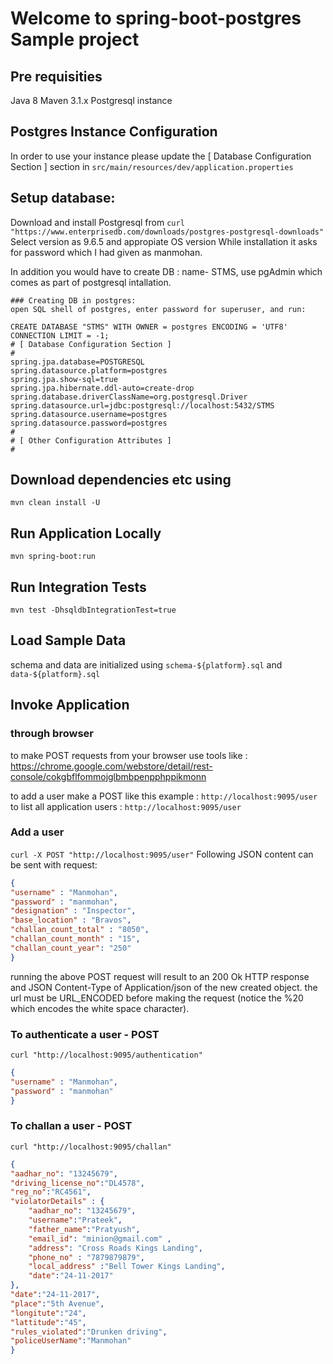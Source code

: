 # Welcome to spring-boot-postgres Sample project

## Pre requisities
Java 8
Maven 3.1.x
Postgresql instance

## Postgres Instance Configuration
In order to use your instance please update the [ Database Configuration Section ] section in ```src/main/resources/dev/application.properties```

## Setup database:
Download and install Postgresql from ```curl "https://www.enterprisedb.com/downloads/postgres-postgresql-downloads"```
Select version as 9.6.5 and appropiate OS version
While installation it asks for password which I had given as manmohan.

In addition you would have to create DB : name- STMS, use pgAdmin which comes as part of postgresql intallation.

```
### Creating DB in postgres: 
open SQL shell of postgres, enter password for superuser, and run:

CREATE DATABASE "STMS" WITH OWNER = postgres ENCODING = 'UTF8' CONNECTION LIMIT = -1;
# [ Database Configuration Section ]
#
spring.jpa.database=POSTGRESQL
spring.datasource.platform=postgres
spring.jpa.show-sql=true
spring.jpa.hibernate.ddl-auto=create-drop
spring.database.driverClassName=org.postgresql.Driver
spring.datasource.url=jdbc:postgresql://localhost:5432/STMS
spring.datasource.username=postgres
spring.datasource.password=postgres
#
# [ Other Configuration Attributes ]
#
```
## Download dependencies etc using 
```mvn clean install -U```

## Run Application Locally
```mvn spring-boot:run```

## Run Integration Tests
```mvn test -DhsqldbIntegrationTest=true```

## Load Sample Data
schema and data are initialized using ```schema-${platform}.sql``` and ```data-${platform}.sql```

## Invoke Application

### through browser
to make POST requests from your browser use tools like : https://chrome.google.com/webstore/detail/rest-console/cokgbflfommojglbmbpenpphppikmonn


to add a user make a POST like this example : ```http://localhost:9095/user```
to list all application users : ```http://localhost:9095/user```

### Add a user
```curl -X POST "http://localhost:9095/user"```
Following JSON content can be sent with request:
```json
{
"username" : "Manmohan",
"password" : "manmohan",
"designation" : "Inspector",
"base_location" : "Bravos",
"challan_count_total" : "8050",
"challan_count_month" : "15",
"challan_count_year": "250"
}
```
running the above POST request will result to an 200 Ok HTTP response and JSON Content-Type of Application/json of the new created object.
the url must be URL_ENCODED before making the request (notice the %20 which encodes the white space character).

### To authenticate a user - POST
```curl "http://localhost:9095/authentication"```
```json
{
"username" : "Manmohan",
"password" : "manmohan"
}
```
### To challan a user - POST 
```curl "http://localhost:9095/challan"```
```json
{
"aadhar_no": "13245679",
"driving_license_no":"DL4578",
"reg_no":"RC4561",
"violatorDetails" : {
	"aadhar_no": "13245679",
	"username":"Prateek",
	"father_name":"Pratyush",
	"email_id": "minion@gmail.com" ,
	"address": "Cross Roads Kings Landing",
	"phone_no" : "7879879879",
	"local_address" :"Bell Tower Kings Landing",
	"date":"24-11-2017"
},
"date":"24-11-2017",
"place":"5th Avenue",
"longitute":"24",
"lattitude":"45",
"rules_violated":"Drunken driving",
"policeUserName":"Manmohan"
}
```

